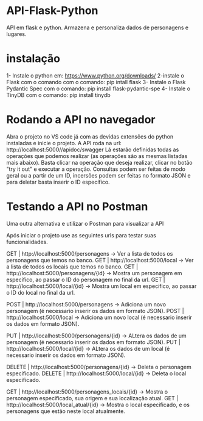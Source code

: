 # API-Flask-Python
API em flask e python. Armazena e personaliza dados de personagens e lugares.

# instalação 

1- Instale o python em: https://www.python.org/downloads/
2-instale o Flask com o comando com o comando: pip intall flask
3- Instale o Flask Pydantic Spec com o comando: pip install flask-pydantic-spe
4- Instale o TinyDB com o comando: pip install tinydb

# Rodando a API no navegador

Abra o projeto no VS code já com as devidas extensões do python instaladas e inicie o projeto.
A API roda na url: http://localhost:5000//apidoc/swagger
Lá estarão definidas todas as operações que podemos realizar (as operações são as mesmas listadas mais abaixo). Basta clicar na operação que deseja realizar, clicar no botão "try it out" e executar a operação. 
Consultas podem ser feitas de modo geral ou a partir de um ID, incersões podem ser feitas no formato JSON e para deletar basta inserir o ID específico.

# Testando a API no Postman

Uma outra alternativa e utilizar o Postman para visualizar a API

Após iniciar o projeto use as seguintes urls para testar suas funcionalidades. 

GET | http://localhost:5000/personagens -> Ver a lista de todos os personagens que temos no banco.
GET | http://localhost:5000/local -> Ver a lista de todos os locais que temos no banco.
GET | http://localhost:5000/personagens/{id} -> Mostra um personagem em específico, ao passar o ID do personagem no final da url.
GET | http://localhost:5000/local/{id} -> Mostra um local em específico, ao passar o ID do local no final da url.

POST | http://localhost:5000/personagens -> Adiciona um novo personagem (é necessario inserir os dados em formato JSON).
POST | http://localhost:5000/local -> Adiciona um novo local (é necessario inserir os dados em formato JSON).

PUT | http://localhost:5000/personagens/{id} -> ALtera os dados de um personagem (é necessario inserir os dados em formato JSON).
PUT | http://localhost:5000/local/{id} -> ALtera os dados de um local (é necessario inserir os dados em formato JSON).

DELETE | http://localhost:5000/personagens/{id} -> Deleta o personagem especificado.
DELETE | http://localhost:5000/local/{id} -> Deleta o local especificado.

GET | http://localhost:5000/personagens_locais/{id} -> Mostra o personagem especificado, sua origem e sua localização atual.
GET | http://localhost:5000/local_atual/{id} -> Mostra o local especificado, e os personagens que  estão neste local atualmente. 
